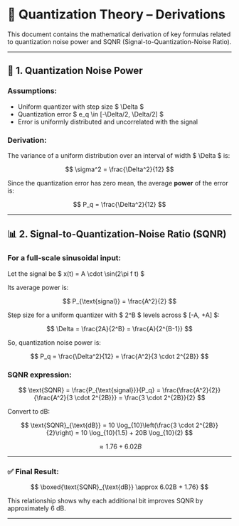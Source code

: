 # 📘 Quantization Theory – Derivations

This document contains the mathematical derivation of key formulas related to quantization noise power and SQNR (Signal-to-Quantization-Noise Ratio).

---

## 📐 1. Quantization Noise Power

### Assumptions:
- Uniform quantizer with step size $ \Delta $
- Quantization error $ e_q \in [-\Delta/2, \Delta/2] $
- Error is uniformly distributed and uncorrelated with the signal

### Derivation:
The variance of a uniform distribution over an interval of width $ \Delta $ is:

$$
\sigma^2 = \frac{\Delta^2}{12}
$$

Since the quantization error has zero mean, the average **power** of the error is:

$$
P_q = \frac{\Delta^2}{12}
$$

---

## 📊 2. Signal-to-Quantization-Noise Ratio (SQNR)

### For a full-scale sinusoidal input:
Let the signal be $ x(t) = A \cdot \sin(2\pi f t) $

Its average power is:

$$
P_{\text{signal}} = \frac{A^2}{2}
$$

Step size for a uniform quantizer with $ 2^B $ levels across $ [-A, +A] $:

$$
\Delta = \frac{2A}{2^B} = \frac{A}{2^{B-1}}
$$

So, quantization noise power is:

$$
P_q = \frac{\Delta^2}{12} = \frac{A^2}{3 \cdot 2^{2B}}
$$

### SQNR expression:
$$
\text{SQNR} = \frac{P_{\text{signal}}}{P_q} = \frac{\frac{A^2}{2}}{\frac{A^2}{3 \cdot 2^{2B}}} = \frac{3 \cdot 2^{2B}}{2}
$$

Convert to dB:

$$
\text{SQNR}_{\text{dB}} = 10 \log_{10}\left(\frac{3 \cdot 2^{2B}}{2}\right)
= 10 \log_{10}(1.5) + 20B \log_{10}(2)
$$

$$
\approx 1.76 + 6.02B
$$

---

### ✅ Final Result:
$$
\boxed{\text{SQNR}_{\text{dB}} \approx 6.02B + 1.76}
$$

This relationship shows why each additional bit improves SQNR by approximately 6 dB.

---

